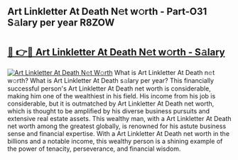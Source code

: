 ## Art Linkletter At Death N𝚎t w𝚘rth - Part-O31 S𝚊lary per year R8ZOW

# <h2><a href="http://gc2n4y.nevu.top/?p=Art+Linkletter+At+Death">🔗 👉🔴 Art Linkletter At Death N𝚎t w𝚘rth - S𝚊lary</a></h2>

[![Art Linkletter At Death N𝚎t W𝚘rth](https://i.imgur.com/Oavwk0R.jpeg)](http://gc2n4y.nevu.top/?p=Art+Linkletter+At+Death)
What is Art Linkletter At Death n𝚎t w𝚘rth? What is Art Linkletter At Death s𝚊lary per year?
This financially successful person's Art Linkletter At Death net worth is considerable, making him one of the wealthiest in his field. His income from his job is considerable, but it is outmatched by Art Linkletter At Death net worth, which is thought to be amplified by his diverse business pursuits and extensive real estate assets. This wealthy man, with a Art Linkletter At Death net worth among the greatest globally, is renowned for his astute business sense and financial expertise. With a Art Linkletter At Death net worth in the billions and a notable income, this wealthy person is a shining example of the power of tenacity, perseverance, and financial wisdom.
